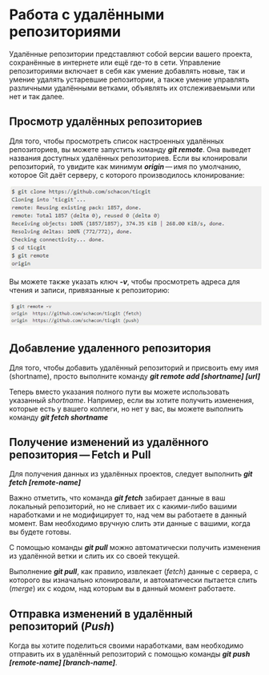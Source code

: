 # Работа с удалёнными репозиториями

Удалённые репозитории представляют собой версии вашего проекта, сохранённые в интернете или ещё где-то в сети. Управление репозиториями включает в себя как умение добавлять новые, так и умение удалять устаревшие репозитории, а также умение управлять различными удалёнными ветками, объявлять их отслеживаемыми или нет и так далее.

## Просмотр удалённых репозиториев

Для того, чтобы просмотреть список настроенных удалённых репозиториев, вы можете запустить команду ___git remote___. Она выведет названия доступных удалённых репозиториев. Если вы клонировали репозиторий, то увидите как минимум ___origin___ — имя по умолчанию, которое Git даёт серверу, с которого производилось клонирование:

![.](git_remote.jpg)

Вы можете также указать ключ ___-v___, чтобы просмотреть адреса для чтения и записи, привязанные к репозиторию:

![.](-v.jpg)

## Добавление удаленного репозитория

Для того, чтобы добавить удалённый репозиторий и присвоить ему имя (shortname), просто выполните команду ___git remote add [shortname] [url]___

Теперь вместо указания полного пути вы можете использовать указанный _shortname_. Например, если вы хотите получить изменения, которые есть у вашего коллеги, но нет у вас, вы можете выполнить команду ___git fetch shortname___

## Получение изменений из удалённого репозитория — Fetch и Pull

Для получения данных из удалённых проектов, следует выполнить ___git fetch [remote-name]___

Важно отметить, что команда ___git fetch___ забирает данные в ваш локальный репозиторий, но не сливает их с какими-либо вашими наработками и не модифицирует то, над чем вы работаете в данный момент. Вам необходимо вручную слить эти данные с вашими, когда вы будете готовы.

С помощью команды ___git pull___ можно автоматически получить изменения из удалённой ветки и слить их со своей текущей.

Выполнение ___git pull___, как правило, извлекает (_fetch_) данные с сервера, с которого вы изначально клонировали, и автоматически пытается слить (_merge_) их с кодом, над которым вы в данный момент работаете.

## Отправка изменений в удалённый репозиторий (_Push_)

Когда вы хотите поделиться своими наработками, вам необходимо отправить их в удалённый репозиторий с помощью команды ___git push [remote-name] [branch-name]___.
